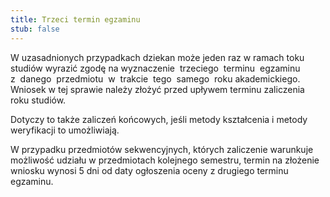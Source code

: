 ```yaml
---
title: Trzeci termin egzaminu
stub: false
---
```

W uzasadnionych przypadkach dziekan może jeden raz w ramach toku studiów wyrazić zgodę na wyznaczenie  trzeciego  terminu  egzaminu z  danego  przedmiotu  w  trakcie  tego  samego  roku akademickiego. Wniosek w tej sprawie należy złożyć przed upływem terminu zaliczenia roku studiów. 

Dotyczy to także zaliczeń końcowych, jeśli metody kształcenia i metody weryfikacji to umożliwiają. 

W przypadku przedmiotów sekwencyjnych, których zaliczenie warunkuje możliwość udziału w przedmiotach kolejnego semestru, termin na złożenie wniosku wynosi 5 dni od daty ogłoszenia oceny z drugiego terminu egzaminu.